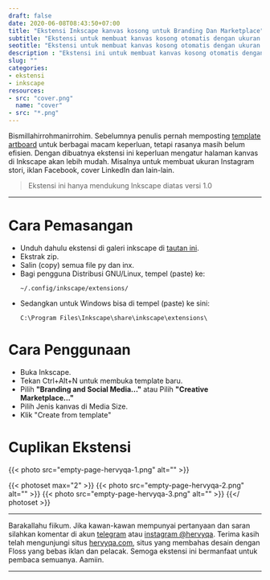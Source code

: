 ```yaml
---
draft: false
date: 2020-06-08T08:43:50+07:00
title: "Ekstensi Inkscape kanvas kosong untuk Branding Dan Marketplace"
subtitle: "Ekstensi untuk membuat kanvas kosong otomatis dengan ukuran yang ideal"
seotitle: "Ekstensi untuk membuat kanvas kosong otomatis dengan ukuran yang ideal"
description : "Ekstensi ini untuk membuat kanvas kosong otomatis dengan ukuran yang ideal. Dapat digunakan untuk keperluan sosial media, kreatif agensi, dan marketplace."
slug: ""
categories:
- ekstensi
- inkscape
resources:
- src: "cover.png"
  name: "cover"
- src: "*.png"
---
```


Bismillahirrohmanirrohim.
Sebelumnya penulis pernah memposting [template artboard](/menggunakan-artboard-yang-tepat-di-inkscape/) untuk berbagai macam keperluan, tetapi rasanya masih belum efisien. Dengan dibuatnya ekstensi ini keperluan mengatur halaman kanvas di Inkscape akan lebih mudah. Misalnya untuk membuat ukuran Instagram stori, iklan Facebook, cover LinkedIn dan lain-lain.

> Ekstensi ini hanya mendukung Inkscape diatas versi 1.0

***

# Cara Pemasangan

- Unduh dahulu ekstensi di galeri inkscape di [tautan ini](https://inkscape.org/~hervyqa/%E2%98%85empty-page-for-branding-creative-marketplace).
- Ekstrak zip.
- Salin (copy) semua file py dan inx.
- Bagi pengguna Distribusi GNU/Linux, tempel (paste) ke:
    ```
    ~/.config/inkscape/extensions/
    ```
- Sedangkan untuk Windows bisa di tempel (paste) ke sini:
    ```
    C:\Program Files\Inkscape\share\inkscape\extensions\
    ```
# Cara Penggunaan

- Buka Inkscape.
- Tekan Ctrl+Alt+N untuk membuka template baru.
- Pilih **"Branding and Social Media..."** atau Pilih **"Creative Marketplace..."**
- Pilih Jenis kanvas di Media Size.
- Klik "Create from template"

# Cuplikan Ekstensi

{{< photo src="empty-page-hervyqa-1.png" alt="" >}}

{{< photoset max="2" >}}
  {{< photo src="empty-page-hervyqa-2.png" alt="" >}}
  {{< photo src="empty-page-hervyqa-3.png" alt="" >}}
{{</ photoset >}}

***

Barakallahu fiikum. Jika kawan-kawan mempunyai pertanyaan dan saran silahkan komentar di akun [telegram](https://t.me/hervyqa) atau [instagram @hervyqa](https://instagram.com/hervyqa). Terima kasih telah mengunjungi situs [hervyqa.com](https://hervyqa.com), situs yang membahas desain dengan Floss yang bebas iklan dan pelacak. Semoga ekstensi ini bermanfaat untuk pembaca semuanya. Aamiin.

***

[Inkscape]:https://www.inkscape.org
[Gimp]:https://www.gimp.org

[GNOME.ID]:https://www.gnome.id
[BUKU CC-ID]:https://bit.ly/madewithccID
[Wikimedia]:https://www.wikkimedia.org/

[Behance]:https://www.b.net
[Dribbble]:https://www.dribbble.com

[AdobeStock]:https//www.stock.adobe.com
[123rf]:https//www.123rf.com
[Freepik]:https//www.freepik.com
[Dreamstime]:https//www.dreamstime.com
[Shutterstock]:https://submit.shutterstock.com/?ref=238649869

[Hervyqa]:https://hervyqa.com
[Manjaro-X]:https://manjaro-x.id
[Inkporter]:https://github.com/raniaamina/inkporter
